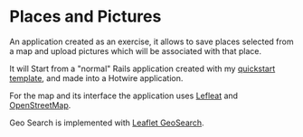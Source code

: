 # Places and Pictures

An application created as an exercise, it allows to save places selected from a
map and upload pictures which will be associated with that place.

It will Start from a "normal" Rails application created with my
[quickstart template](https://github.com/riccardo-giomi/rails-7.1-quickstart),
and made into a Hotwire application.

For the map and its interface the application uses
[Lefleat](https://leafletjs.com/) and
[OpenStreetMap](https://www.openstreetmap.org).

Geo Search is implemented with
[Leaflet GeoSearch](https://github.com/smeijer/leaflet-geosearch).
